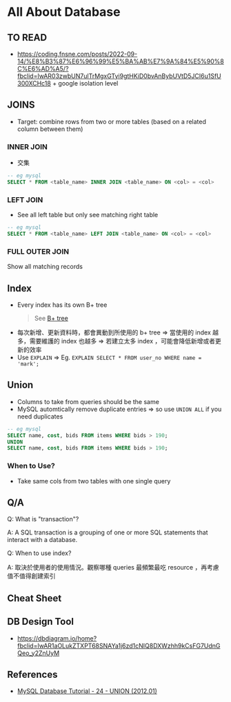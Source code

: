 # All About Database

## TO READ

- https://coding.fnsne.com/posts/2022-09-14/%E8%B3%87%E6%96%99%E5%BA%AB%E7%9A%84%E5%90%8C%E6%AD%A5/?fbclid=IwAR03zwbUN7ulTrMgxGTyi9gtHKiD0bvAnBybUVtD5JCI6u1SfU300XCHc18 + google isolation level

## JOINS

- Target: combine rows from two or more tables (based on a related column between them)

### INNER JOIN

- 交集

```sql
-- eg mysql
SELECT * FROM <table_name> INNER JOIN <table_name> ON <col> = <col>
```

### LEFT JOIN

- See all left table but only see matching right table

```sql
-- eg mysql
SELECT * FROM <table_name> LEFT JOIN <table_name> ON <col> = <col>
```

### FULL OUTER JOIN

Show all matching records

## Index

- Every index has its own B+ tree
  > See [B+ tree](https://github.com/chengr4/my-data-structures/blob/main/tree/README.md#b-tree)
- 每次新增、更新資料時，都會異動到所使用的 b+ tree => 當使用的 index 越多，需要維護的 index 也越多 => 若建立太多 index ，可能會降低新增或者更新的效率
- Use `EXPLAIN` => Eg. `EXPLAIN SELECT * FROM user_no WHERE name = 'mark';`

## Union

- Columns to take from queries should be the same
- MySQL automtically remove duplicate entries => so use `UNION ALL` if you need duplicates

```sql
-- eg mysql
SELECT name, cost, bids FROM items WHERE bids > 190;
UNION
SELECT name, cost, bids FROM items WHERE bids > 190;
```


### When to Use?

- Take same cols from two tables with one single query

## Q/A

Q: What is "transaction"?

A: A SQL transaction is a grouping of one or more SQL statements that interact with a database.

Q: When to use index?

A: 取決於使用者的使用情況。觀察哪種 queries 最頻繁最吃 resource ，再考慮值不值得創建索引

## Cheat Sheet

## DB Design Tool

- https://dbdiagram.io/home?fbclid=IwAR1aOLukZTXPT68SNAYa1j6zd1cNIQ8DXWzhh9kCsFG7UdnGQeo_y2ZnUyM

## References

- [MySQL Database Tutorial - 24 - UNION (2012.01)](https://youtu.be/crj8x1PevcY)
